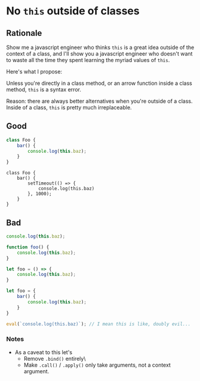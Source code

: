 # No `this` outside of classes

## Rationale

Show me a javascript engineer who thinks `this` is a great idea outside of the context of a class, and I'll show you a javascript engineer who doesn't want to waste all the time they spent learning the myriad values of `this`.

Here's what I propose:

Unless you're directly in a class method, or an arrow function inside a class method, `this` is a syntax error.

Reason: there are always better alternatives when you're outside of a class. Inside of a class, `this` is pretty much irreplaceable.

## Good

```javascript
class Foo {
    bar() {
        console.log(this.baz);
    }
}
```

```
class Foo {
    bar() {
        setTimeout(() => {
            console.log(this.baz)
        }, 1000);
    }
}
```

## Bad

```javascript
console.log(this.baz);
```

```javascript
function foo() {
    console.log(this.baz);
}
```

```javascript
let foo = () => {
    console.log(this.baz);
}
```

```javascript
let foo = {
    bar() {
        console.log(this.baz);
    }
}
```

```javascript
eval(`console.log(this.baz)`); // I mean this is like, doubly evil...
```

### Notes

- As a caveat to this let's
  - Remove `.bind()` entirely\
  - Make `.call()` / `.apply()` only take arguments, not a context argument.
